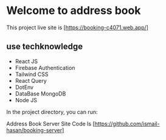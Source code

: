 # Welcome to address book

This project live site is [https://booking-c4071.web.app/]

## use techknowledge
- React JS
- Firebase Authentication
- Tailwind CSS
- React Query
- DotEnv
- DataBase MongoDB 
- Node JS

In the project directory, you can run:

Address Book Server Site Code Is [https://github.com/ismail-hasan/booking-server]
